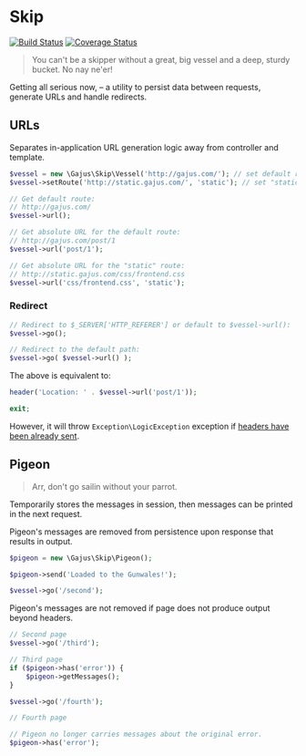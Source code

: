 # Skip

[![Build Status](https://travis-ci.org/gajus/skip.png?branch=master)](https://travis-ci.org/gajus/skip)
[![Coverage Status](https://coveralls.io/repos/gajus/skip/badge.png)](https://coveralls.io/r/gajus/skip)

> You can't be a skipper without a great, big vessel and a deep, sturdy bucket. No nay ne'er!

Getting all serious now, – a utility to persist data between requests, generate URLs and handle redirects.

## URLs

Separates in-application URL generation logic away from controller and template.

```php
$vessel = new \Gajus\Skip\Vessel('http://gajus.com/'); // set default route
$vessel->setRoute('http://static.gajus.com/', 'static'); // set "static" route

// Get default route:
// http://gajus.com/
$vessel->url();

// Get absolute URL for the default route:
// http://gajus.com/post/1
$vessel->url('post/1');

// Get absolute URL for the "static" route:
// http://static.gajus.com/css/frontend.css
$vessel->url('css/frontend.css', 'static');
```

### Redirect

```php
// Redirect to $_SERVER['HTTP_REFERER'] or default to $vessel->url():
$vessel->go();

// Redirect to the default path:
$vessel->go( $vessel->url() );
```

The above is equivalent to:

```php
header('Location: ' . $vessel->url('post/1'));

exit;
```

However, it will throw `Exception\LogicException` exception if [headers have been already sent](http://stackoverflow.com/questions/8028957/how-to-fix-headers-already-sent-error-in-php).

## Pigeon

> Arr, don't go sailin without your parrot.

Temporarily stores the messages in session, then messages can be printed in the next request.

Pigeon's messages are removed from persistence upon response that results in output.

```php
$pigeon = new \Gajus\Skip\Pigeon();

$pigeon->send('Loaded to the Gunwales!');

$vessel->go('/second');
```

Pigeon's messages are not removed if page does not produce output beyond headers.

```php
// Second page
$vessel->go('/third');
```

```php
// Third page
if ($pigeon->has('error')) {
    $pigeon->getMessages();
}

$vessel->go('/fourth');
```

```php
// Fourth page

// Pigeon no longer carries messages about the original error.
$pigeon->has('error');
```